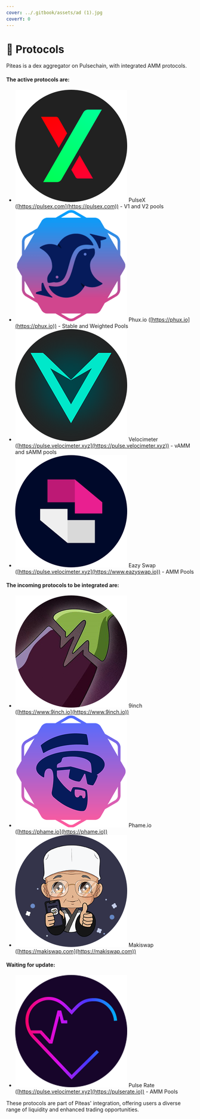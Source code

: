 ```yaml
---
cover: ../.gitbook/assets/ad (1).jpg
coverY: 0
---
```


# 🧩 Protocols

Piteas is a dex aggregator on Pulsechain, with integrated AMM protocols.

#### The active protocols are:

* <img src="../.gitbook/assets/pulsex.png" alt="" data-size="line"> PulseX ([https://pulsex.com](https://pulsex.com)) - V1 and V2 pools
* <img src="../.gitbook/assets/phux.png" alt="" data-size="line"> Phux.io ([https://phux.io](https://phux.io)) - Stable and Weighted Pools
* <img src="../.gitbook/assets/velocimeter.png" alt="" data-size="line"> Velocimeter ([https://pulse.velocimeter.xyz](https://pulse.velocimeter.xyz)) - vAMM and sAMM pools
* <img src="../.gitbook/assets/eazyswap.png" alt="" data-size="line"> Eazy Swap ([https://pulse.velocimeter.xyz](https://www.eazyswap.io)) - AMM Pools

#### The incoming protocols to be integrated are:

* <img src="../.gitbook/assets/9inch.png" alt="" data-size="line"> 9inch ([https://www.9inch.io](https://www.9inch.io))
* <img src="../.gitbook/assets/phame.png" alt="" data-size="line"> Phame.io ([https://phame.io](https://phame.io))
* <img src="../.gitbook/assets/maki.png" alt="" data-size="line"> Makiswap ([https://makiswap.com](https://makiswap.com))

#### Waiting for update:

* <img src="../.gitbook/assets/pulserate.png" alt="" data-size="line"> Pulse Rate ([https://pulse.velocimeter.xyz](https://pulserate.io)) - AMM Pools

These protocols are part of Piteas' integration, offering users a diverse range of liquidity and enhanced trading opportunities.
